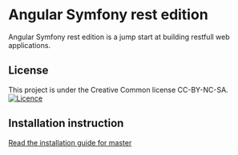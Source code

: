 Angular Symfony rest edition
=============

Angular Symfony rest edition is a jump start at building restfull web applications.

License
-------

This project is under the Creative Common license CC-BY-NC-SA.
[![Licence](http://i.creativecommons.org/l/by-sa/3.0/88x31.png)](https://creativecommons.org/licenses/BY-SA/3.0/)


Installation instruction
--------

[Read the installation guide for master](https://github.com/BenoitDdlp/Sympozer-event-manager-app/blob/master/install.md)

